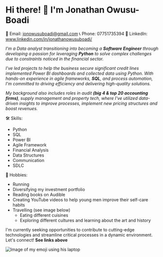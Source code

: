 # Hi there! 👋 I'm Jonathan Owusu-Boadi

📧 Email: jonowusuboadi@gmail.com
📞 Phone: 07751735394
🔗 LinkedIn: www.linkedin.com/in/jonathanowusuboadi/

_I'm a Data analyst transitioning into becoming a **Software Engineer** through developing a passion for leveraging **Python** to solve complex challenges due to constraints noticed in the financial sector._

_I've led projects to help the business secure significant credit lines implemented Power BI dashboards and collected data using Python. With hands-on experience in agile frameworks, **SQL**, and process automation, I'm committed to driving efficiency and delivering high-quality solutions._

_My background also includes roles in audit **(big 4 & top 20 accounting firms)**, supply management and property tech, where I've utilized data-driven insights to improve processes, implement new pricing structures and boost revenues._

🛠 Skills:

* Python
* SQL
* Power BI
* Agile Framework
* Financial Analysis
* Data Structures
* Communication
* SDLC

🎲 Hobbies:

* Running
* Diversifying my investment portfolio
* Reading books on Audible
* Creating YouTube videos to help young men improve their self-care habits
* Travelling (see image below)
  * Eating different cuisines 
  * Exploring different cultures and learning about the art and history

I'm currently seeking opportunities to contribute to cutting-edge technologies and streamline critical processes in a dynamic environment. Let's connect! **See links above**

<picture>
 <source media="(prefers-color-scheme: dark)" srcset="file:///Users/jonathanowusu-boadi/Downloads/IMG_6962.HEIC">
 <source media="(prefers-color-scheme: light)" srcset="file:///Users/jonathanowusu-boadi/Downloads/IMG_6962.HEIC">
 <img alt="Image of my emoji using his laptop" src="file:///Users/jonathanowusu-boadi/Downloads/IMG_6962.HEIC">
</picture>

